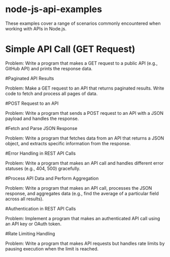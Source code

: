 # node-js-api-examples
These examples cover a range of scenarios commonly encountered when working with APIs in Node.js.

# Simple API Call (GET Request)

Problem: Write a program that makes a GET request to a public API (e.g., GitHub API) and prints the response data.

#Paginated API Results

Problem: Make a GET request to an API that returns paginated results. Write code to fetch and process all pages of data.

#POST Request to an API

Problem: Write a program that sends a POST request to an API with a JSON payload and handles the response.

#Fetch and Parse JSON Response

Problem: Write a program that fetches data from an API that returns a JSON object, and extracts specific information from the response.

#Error Handling in REST API Calls

Problem: Write a program that makes an API call and handles different error statuses (e.g., 404, 500) gracefully.

#Process API Data and Perform Aggregation

Problem: Write a program that makes an API call, processes the JSON response, and aggregates data (e.g., find the average of a particular field across all results).

#Authentication in REST API Calls

Problem: Implement a program that makes an authenticated API call using an API key or OAuth token.

#Rate Limiting Handling

Problem: Write a program that makes API requests but handles rate limits by pausing execution when the limit is reached.


